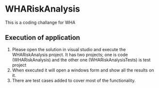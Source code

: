 # WHARiskAnalysis
This is a coding challange for WHA

Execution of application
-----------------------------------
1. Please open the solution in visual studio and execute the WHARiskAnalysis project.
    It has two projects; one is code (WHARiskAnalysis) and the other one (WHARiskAnalysisTests) is test project
2. When executed it will open a windows form and show all the results on it.
3. There are test cases added to cover most of the functionality.
